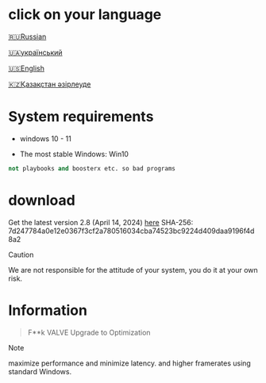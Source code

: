 # click on your language
[🇷🇺Russian](https://github.com/zipmishahl2/CS2-optimization/blob/main/README-ru.md)

[🇺🇦український](https://github.com/zipmishahl2/CS2-optimization/blob/main/README-ua.md)

[🇺🇸English](https://github.com/zipmishahl2/CS2-optimization/blob/main/README-eu.md)

[🇰🇿Қазақстан әзірлеуде](https://github.com/zipmishahl2/CS2-optimization/blob/main/README-kz.md)

# System requirements
- windows 10 - 11

- The most stable Windows: Win10
``` python
not playbooks and boosterx etc. so bad programs
```

# download
Get the latest version 2.8 (April 14, 2024) [here](https://github.com/zipmishahl2/cs2-optimization/releases/latest)
SHA-256:
7d247784a0e12e0367f3cf2a780516034cba74523bc9224d409daa9196f4d8a2

> [!Caution]
> We are not responsible for the attitude of your system, you do it at your own risk.

# Information 

> F**k VALVE Upgrade to Optimization

> [!NOTE]
> maximize performance and minimize latency. and higher framerates using standard Windows.
